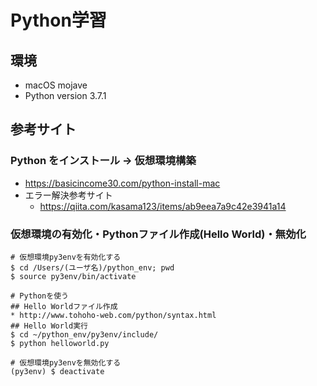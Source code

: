 # Python学習
## 環境
* macOS mojave
* Python version 3.7.1
## 参考サイト
### Python をインストール → 仮想環境構築
* https://basicincome30.com/python-install-mac
* エラー解決参考サイト
    * https://qiita.com/kasama123/items/ab9eea7a9c42e3941a14
### 仮想環境の有効化・Pythonファイル作成(Hello World)・無効化

~~~
# 仮想環境py3envを有効化する
$ cd /Users/(ユーザ名)/python_env; pwd
$ source py3env/bin/activate

# Pythonを使う
## Hello Worldファイル作成
* http://www.tohoho-web.com/python/syntax.html
## Hello World実行
$ cd ~/python_env/py3env/include/
$ python helloworld.py

# 仮想環境py3envを無効化する
(py3env) $ deactivate 
~~~

